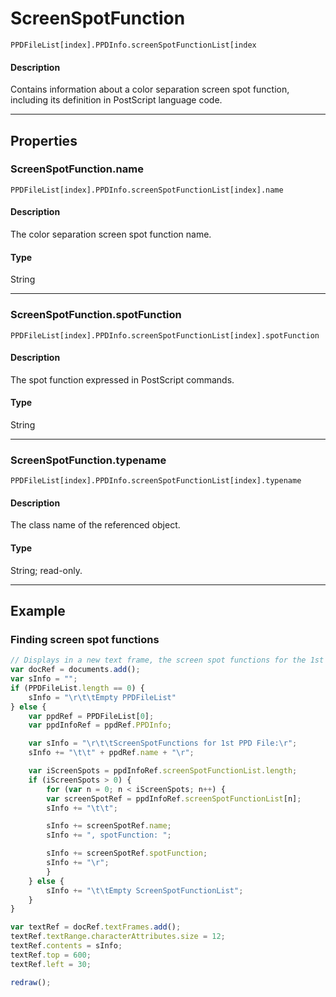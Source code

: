 # ScreenSpotFunction

`PPDFileList[index].PPDInfo.screenSpotFunctionList[index`

#### Description

Contains information about a color separation screen spot function, including its definition in PostScript language code.

---

## Properties

### ScreenSpotFunction.name

`PPDFileList[index].PPDInfo.screenSpotFunctionList[index].name`

#### Description

The color separation screen spot function name.

#### Type

String

---

### ScreenSpotFunction.spotFunction

`PPDFileList[index].PPDInfo.screenSpotFunctionList[index].spotFunction`

#### Description

The spot function expressed in PostScript commands.

#### Type

String

---

### ScreenSpotFunction.typename

`PPDFileList[index].PPDInfo.screenSpotFunctionList[index].typename`

#### Description

The class name of the referenced object.

#### Type

String; read-only.

---

## Example

### Finding screen spot functions

```javascript
// Displays in a new text frame, the screen spot functions for the 1st PPD file.
var docRef = documents.add();
var sInfo = "";
if (PPDFileList.length == 0) {
    sInfo = "\r\t\tEmpty PPDFileList"
} else {
    var ppdRef = PPDFileList[0];
    var ppdInfoRef = ppdRef.PPDInfo;

    var sInfo = "\r\t\tScreenSpotFunctions for 1st PPD File:\r";
    sInfo += "\t\t" + ppdRef.name + "\r";

    var iScreenSpots = ppdInfoRef.screenSpotFunctionList.length;
    if (iScreenSpots > 0) {
        for (var n = 0; n < iScreenSpots; n++) {
        var screenSpotRef = ppdInfoRef.screenSpotFunctionList[n];
        sInfo += "\t\t";

        sInfo += screenSpotRef.name;
        sInfo += ", spotFunction: ";

        sInfo += screenSpotRef.spotFunction;
        sInfo += "\r";
        }
    } else {
        sInfo += "\t\tEmpty ScreenSpotFunctionList";
    }
}

var textRef = docRef.textFrames.add();
textRef.textRange.characterAttributes.size = 12;
textRef.contents = sInfo;
textRef.top = 600;
textRef.left = 30;

redraw();
```
